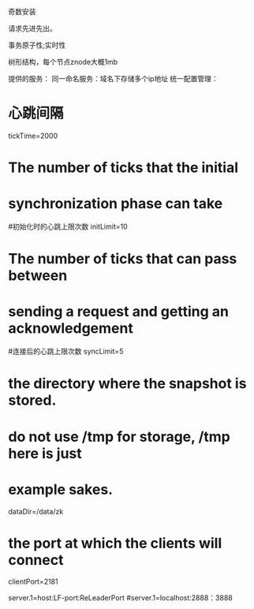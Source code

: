 奇数安装

请求先进先出。

事务原子性;实时性

树形结构，每个节点znode大概1mb

提供的服务：
    同一命名服务：域名下存储多个ip地址
    统一配置管理：

# 心跳间隔
tickTime=2000
# The number of ticks that the initial
# synchronization phase can take
#初始化时的心跳上限次数
initLimit=10
# The number of ticks that can pass between
# sending a request and getting an acknowledgement
#连接后的心跳上限次数
syncLimit=5
# the directory where the snapshot is stored.
# do not use /tmp for storage, /tmp here is just
# example sakes.
dataDir=/data/zk
# the port at which the clients will connect
clientPort=2181


server.1=host:LF-port:ReLeaderPort
#server.1=localhost:2888：3888